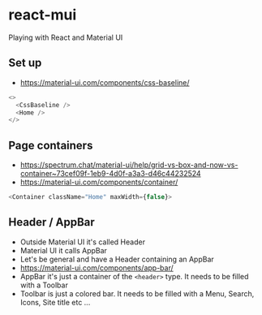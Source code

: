 # react-mui

Playing with React and Material UI

## Set up

- https://material-ui.com/components/css-baseline/

```js
<>
  <CssBaseline />
  <Home />
</>
```

## Page containers

- https://spectrum.chat/material-ui/help/grid-vs-box-and-now-vs-container~73cef09f-1eb9-4d0f-a3a3-d46c44232524
- https://material-ui.com/components/container/

```js
<Container className="Home" maxWidth={false}>
```

## Header / AppBar

- Outside Material UI it's called Header
- Material UI it calls AppBar
- Let's be general and have a Header containing an AppBar
- https://material-ui.com/components/app-bar/
- AppBar it's just a container of the `<header>` type. It needs to be filled with a Toolbar
- Toolbar is just a colored bar. It needs to be filled with a Menu, Search, Icons, Site title etc ...
